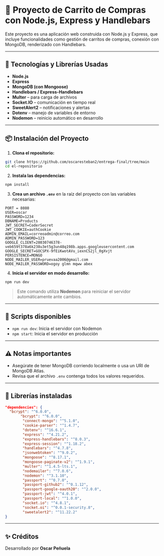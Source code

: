 
# 🛒 Proyecto de Carrito de Compras con Node.js, Express y Handlebars

Este proyecto es una aplicación web construida con Node.js y Express, que incluye funcionalidades como gestión de carritos de compras, conexión con MongoDB, renderizado con Handlebars.

---

## 🚀 Tecnologías y Librerías Usadas

- **Node.js**
- **Express**
- **MongoDB (con Mongoose)**
- **Handlebars / Express-Handlebars**
- **Multer** – para carga de archivos
- **Socket.IO** – comunicación en tiempo real
- **SweetAlert2** – notificaciones y alertas
- **Dotenv** – manejo de variables de entorno
- **Nodemon** – reinicio automático en desarrollo

---

## 📦 Instalación del Proyecto

1. **Clona el repositorio:**

```bash
git clone https://github.com/oscaresteban2/entrega-final/tree/main
cd el-repositorio
```

2. **Instala las dependencias:**

```bash
npm install
```

3. **Crea un archivo `.env`** en la raíz del proyecto con las variables necesarias:

```env
PORT = 8080
USER=oscar
PASSWORD=1234
DBNAME=Products
JWT_SECRET=CoderSecret
JWT_COOKIE=authCookie
ADMIN_EMAIL=correoadmin@correo.com
ADMIN_PASSWORD=123
GOOGLE_CLIENT=28030746378-veb659t378a6k238u3et5g3un48q198b.apps.googleusercontent.com
GOOGLE_SECRET=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
PERSISTENCE=MONGO
NODE_MAILER_USER=pruevaa2006@gmail.com
NODE_MAILER_PASSWORD=ogoy glmn mqww abex
```

4. **Inicia el servidor en modo desarrollo:**

```bash
npm run dev
```

> Este comando utiliza **Nodemon** para reiniciar el servidor automáticamente ante cambios.

---

## 📁 Scripts disponibles

- `npm run dev`: Inicia el servidor con Nodemon
- `npm start`: Inicia el servidor en producción

---

## ⚠️ Notas importantes

- Asegúrate de tener MongoDB corriendo localmente o usa un URI de MongoDB Atlas.
- Revisa que el archivo `.env` contenga todos los valores requeridos.

---

## 🧪 Librerías instaladas

```json
"dependencies": {
  "bcrypt": "^6.0.0",
       "bcrypt": "^6.0.0",
        "connect-mongo": "^5.1.0",
        "cookie-parser": "^1.4.7",
        "dotenv": "^16.6.1",
        "express": "^4.21.2",
        "express-handlebars": "^8.0.3",
        "express-session": "^1.18.2",
        "handlebars": "^4.7.8",
        "jsonwebtoken": "^9.0.2",
        "mongoose": "^8.17.1",
        "mongoose-paginate-v2": "^1.9.1",
        "multer": "^1.4.5-lts.1",
        "nodemailer": "^7.0.6",
        "nodemon": "^3.1.10",
        "passport": "^0.7.0",
        "passport-github2": "^0.1.12",
        "passport-google-oauth20": "^2.0.0",
        "passport-jwt": "^4.0.1",
        "passport-local": "^1.0.0",
        "socket.io": "^4.8.1",
        "socket.oi": "^0.0.1-security.8",
        "sweetalert2": "^11.22.2"
}
```

---

## ✨ Créditos

Desarrollado por **Oscar Peñuela**


